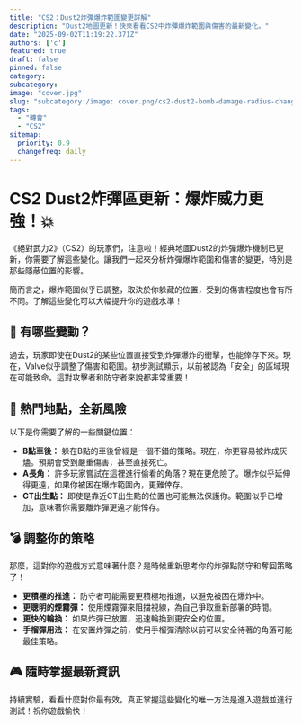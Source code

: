 ```yaml
---
title: "CS2：Dust2炸彈爆炸範圍變更詳解"
description: "Dust2地圖更新！快來看看CS2中炸彈爆炸範圍與傷害的最新變化。"
date: "2025-09-02T11:19:22.371Z"
authors: ['c']
featured: true
draft: false
pinned: false
category:
subcategory:
image: "cover.jpg"
slug: "subcategory:/image: cover.png/cs2-dust2-bomb-damage-radius-changes-explored"
tags:
  - "轉會"
  - "CS2"
sitemap:
  priority: 0.9
  changefreq: daily
---
```


# CS2 Dust2炸彈區更新：爆炸威力更強！💥

《絕對武力2》（CS2）的玩家們，注意啦！經典地圖Dust2的炸彈爆炸機制已更新，你需要了解這些變化。讓我們一起來分析炸彈爆炸範圍和傷害的變更，特別是那些隱蔽位置的影響。

簡而言之，爆炸範圍似乎已調整，取決於你躲藏的位置，受到的傷害程度也會有所不同。了解這些變化可以大幅提升你的遊戲水準！

## 🤔 有哪些變動？

過去，玩家即使在Dust2的某些位置直接受到炸彈爆炸的衝擊，也能倖存下來。現在，Valve似乎調整了傷害和範圍。初步測試顯示，以前被認為「安全」的區域現在可能致命。這對攻擊者和防守者來說都非常重要！

## 📍 熱門地點，全新風險

以下是你需要了解的一些關鍵位置：

*   **B點車後：** 躲在B點的車後曾經是一個不錯的策略。現在，你更容易被炸成灰燼。預期會受到嚴重傷害，甚至直接死亡。
*   **A長角：** 許多玩家嘗試在這裡進行偷看的角落？現在更危險了。爆炸似乎延伸得更遠，如果你被困在爆炸範圍內，更難倖存。
*   **CT出生點：** 即使是靠近CT出生點的位置也可能無法保護你。範圍似乎已增加，意味著你需要離炸彈更遠才能倖存。

## 💣 調整你的策略

那麼，這對你的遊戲方式意味著什麼？是時候重新思考你的炸彈點防守和奪回策略了！

*   **更積極的推進：** 防守者可能需要更積極地推進，以避免被困在爆炸中。
*   **更聰明的煙霧彈：** 使用煙霧彈來阻擋視線，為自己爭取重新部署的時間。
*   **更快的輪換：** 如果炸彈已放置，迅速輪換到更安全的位置。
*   **手榴彈用法：** 在安置炸彈之前，使用手榴彈清除以前可以安全待著的角落可能最佳策略。

## 🎮 隨時掌握最新資訊

持續實驗，看看什麼對你最有效。真正掌握這些變化的唯一方法是進入遊戲並進行測試！祝你遊戲愉快！
